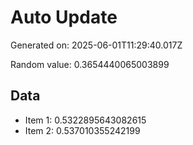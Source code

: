 # Auto Update

Generated on: 2025-06-01T11:29:40.017Z

Random value: 0.3654440065003899

## Data

- Item 1: 0.5322895643082615
- Item 2: 0.537010355242199